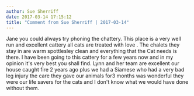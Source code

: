 ```yaml
---
author: Sue Sherriff
date: 2017-03-14 17:15:12
title: "Comment from Sue Sherriff | 2017-03-14"
---
```

Jane you could always try phoning the chattery.  This place is a very well run and excellent cattery all cats are treated with love .  The chalets they stay in are warm spottlesley clean and everything that the Cat needs is there.  I have been going to this cattery for a few years now and in my opinion it's very best you shall find.  Lynn and her team are excellent our house caught fire 2 years ago plus we had a Siamese who had a very bad leg injury the care they gave our animals for3 months was wonderful they were our life savers for the cats and I don't know what we would have done without them.

